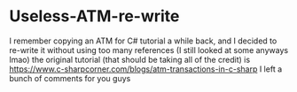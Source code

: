 # Useless-ATM-re-write
I remember copying an ATM for C# tutorial a while back, and I decided to re-write it without using too many references (I still looked at some anyways lmao)
the original tutorial (that should be taking all of the credit) is https://www.c-sharpcorner.com/blogs/atm-transactions-in-c-sharp
I left a bunch of comments for you guys
